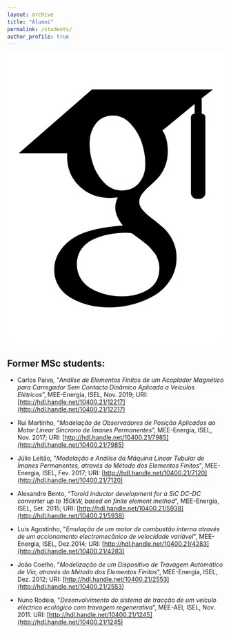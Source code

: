 ```yaml
---
layout: archive
title: "Alumni"
permalink: /students/
author_profile: true
---
```


![thumbnail][logo]

[logo]: /assets/fonts/google-scholar.svg "Logo Title Text 2"


## Former MSc students:

* Carlos Paiva, “_Análise de Elementos Finitos de um Acoplador Magnético para Carregador Sem Contacto Dinâmico Aplicado a Veículos Elétricos_”, MEE-Energia, ISEL, Nov. 2019;
URI: [http://hdl.handle.net/10400.21/12217](http://hdl.handle.net/10400.21/12217)

* Rui Martinho, “_Modelação de Observadores de Posição Aplicados ao Motor Linear Síncrono de Ímanes Permanentes_”, MEE-Energia, ISEL, Nov. 2017;
URI: [http://hdl.handle.net/10400.21/7985](http://hdl.handle.net/10400.21/7985)

* Júlio Leitão, "_Modelação e Análise da Máquina Linear Tubular de Ímanes Permanentes, através do Método dos Elementos Finitos_", MEE-Energia, ISEL, Fev. 2017;
URI: [http://hdl.handle.net/10400.21/7120](http://hdl.handle.net/10400.21/7120)

* Alexandre Bento, “_Toroid inductor development for a SiC DC-DC converter up to 150kW, based on finite element method_”, MEE-Energia, ISEL, Set. 2015;
URI: [http://hdl.handle.net/10400.21/5938](http://hdl.handle.net/10400.21/5938)

* Luís Agostinho, "_Emulação de um motor de combustão interna através de um accionamento electromecânico de velocidade variável_", MEE-Energia, ISEL, Dez.2014;
URI: [http://hdl.handle.net/10400.21/4283](http://hdl.handle.net/10400.21/4283)

* João Coelho, "_Modelização de um Dispositivo de Travagem Automático de Via, através do Método dos Elementos Finitos_", MEE-Energia, ISEL, Dez. 2012;
URI: [http://hdl.handle.net/10400.21/2553](http://hdl.handle.net/10400.21/2553)

* Nuno Rodeia, "_Desenvolvimento do sistema de tracção de um veículo eléctrico ecológico com travagem regenerativa_", MEE-AEI, ISEL, Nov. 2011.
URI: [http://hdl.handle.net/10400.21/1245](http://hdl.handle.net/10400.21/1245)
